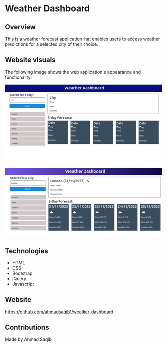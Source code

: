 # Weather Dashboard

## Overview

This is a weather forecast application that enables users to access weather predictions for a selected city of their choice.

## Website visuals

The following image shows the web application's appearance and functionality:

![weather dashboard UI](./demo/demo1.PNG)
![weather dashboard functionality](./demo/demo2.PNG)

## Technologies

- HTML
- CSS
- Bootstrap
- jQuery
- Javascript

## Website

https://github.com/ahmadsaqib1/weather-dashboard

## Contributions

Made by Ahmad Saqib
